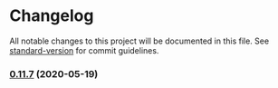 # Changelog

All notable changes to this project will be documented in this file. See [standard-version](https://github.com/conventional-changelog/standard-version) for commit guidelines.

### [0.11.7](https://github.com/vitku/skald/compare/v0.11.5...v0.11.7) (2020-05-19)
